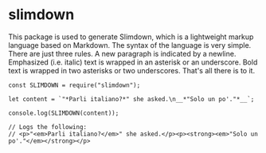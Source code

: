 # slimdown

This package is used to generate Slimdown, which is a lightweight markup language based on Markdown. The syntax of the language is very simple. There are just three rules. A new paragraph is indicated by a newline. Emphasized (i.e. italic) text is wrapped in an asterisk or an underscore. Bold text is wrapped in two asterisks or two underscores. That's all there is to it.

    const SLIMDOWN = require("slimdown");
    
    let content = `"*Parli italiano?*" she asked.\n__*"Solo un po'."*__`;
    
    console.log(SLIMDOWN(content));
    
    // Logs the following:
    // <p>"<em>Parli italiano?</em>" she asked.</p><p><strong><em>"Solo un po'."</em></strong></p>
